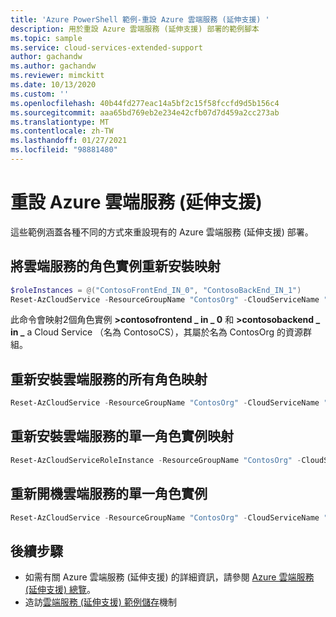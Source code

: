 ```yaml
---
title: 'Azure PowerShell 範例-重設 Azure 雲端服務 (延伸支援) '
description: 用於重設 Azure 雲端服務 (延伸支援) 部署的範例腳本
ms.topic: sample
ms.service: cloud-services-extended-support
author: gachandw
ms.author: gachandw
ms.reviewer: mimckitt
ms.date: 10/13/2020
ms.custom: ''
ms.openlocfilehash: 40b44fd277eac14a5bf2c15f58fccfd9d5b156c4
ms.sourcegitcommit: aaa65bd769eb2e234e42cfb07d7d459a2cc273ab
ms.translationtype: MT
ms.contentlocale: zh-TW
ms.lasthandoff: 01/27/2021
ms.locfileid: "98881480"
---
```

# <a name="reset-an-azure-cloud-service-extended-support"></a>重設 Azure 雲端服務 (延伸支援)  
這些範例涵蓋各種不同的方式來重設現有的 Azure 雲端服務 (延伸支援) 部署。

## <a name="reimage-role-instances-of-cloud-service"></a>將雲端服務的角色實例重新安裝映射
```powershell
$roleInstances = @("ContosoFrontEnd_IN_0", "ContosoBackEnd_IN_1")
Reset-AzCloudService -ResourceGroupName "ContosOrg" -CloudServiceName "ContosoCS" -RoleInstance $roleInstances -Reimage
```
此命令會映射2個角色實例 **>contosofrontend \_ in \_ 0** 和 **>contosobackend \_ in \_** a Cloud Service （名為 ContosoCS），其屬於名為 ContosOrg 的資源群組。

## <a name="reimage-all-roles-of-cloud-service"></a>重新安裝雲端服務的所有角色映射
```powershell
Reset-AzCloudService -ResourceGroupName "ContosOrg" -CloudServiceName "ContosoCS" -RoleInstance "*" -Reimage
```

## <a name="reimage-a-single-role-instance-of-a-cloud-service"></a>重新安裝雲端服務的單一角色實例映射
```powershell
Reset-AzCloudServiceRoleInstance -ResourceGroupName "ContosOrg" -CloudServiceName "ContosoCS" -RoleInstanceName "ContosoFrontEnd_IN_0" -Reimage
```

## <a name="restart-a-single-role-instance-of-a-cloud-service"></a>重新開機雲端服務的單一角色實例
```powershell
Reset-AzCloudService -ResourceGroupName "ContosOrg" -CloudServiceName "ContosoCS" -RoleInstance "*" -Restart
```

## <a name="next-steps"></a>後續步驟

- 如需有關 Azure 雲端服務 (延伸支援) 的詳細資訊，請參閱 [Azure 雲端服務 (延伸支援) 總覽](overview.md)。
- 造訪[雲端服務 (延伸支援) 範例儲存](https://github.com/Azure-Samples/cloud-services-extended-support)機制